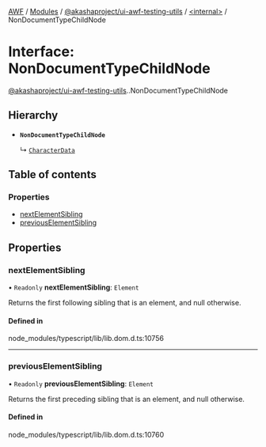 [AWF](../README.md) / [Modules](../modules.md) / [@akashaproject/ui-awf-testing-utils](../modules/akashaproject_ui_awf_testing_utils.md) / [<internal\>](../modules/akashaproject_ui_awf_testing_utils._internal_.md) / NonDocumentTypeChildNode

# Interface: NonDocumentTypeChildNode

[@akashaproject/ui-awf-testing-utils](../modules/akashaproject_ui_awf_testing_utils.md).[<internal>](../modules/akashaproject_ui_awf_testing_utils._internal_.md).NonDocumentTypeChildNode

## Hierarchy

- **`NonDocumentTypeChildNode`**

  ↳ [`CharacterData`](akashaproject_ui_awf_testing_utils._internal_.CharacterData.md)

## Table of contents

### Properties

- [nextElementSibling](akashaproject_ui_awf_testing_utils._internal_.NonDocumentTypeChildNode.md#nextelementsibling)
- [previousElementSibling](akashaproject_ui_awf_testing_utils._internal_.NonDocumentTypeChildNode.md#previouselementsibling)

## Properties

### nextElementSibling

• `Readonly` **nextElementSibling**: `Element`

Returns the first following sibling that is an element, and null otherwise.

#### Defined in

node_modules/typescript/lib/lib.dom.d.ts:10756

___

### previousElementSibling

• `Readonly` **previousElementSibling**: `Element`

Returns the first preceding sibling that is an element, and null otherwise.

#### Defined in

node_modules/typescript/lib/lib.dom.d.ts:10760
